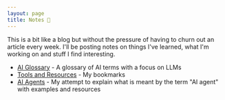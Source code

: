 ```yaml
---
layout: page
title: Notes 📝
---
```


This is a bit like a blog but without the pressure of having to churn out an article every week. I'll be posting notes on things I've learned, what I'm working on and stuff I find interesting.

* [AI Glossary](notes/ai_glossary) - A glossary of AI terms with a focus on LLMs
* [Tools and Resources](notes/tools) - My bookmarks
* [AI Agents](notes/ai_agents) - My attempt to explain what is meant by the term "AI agent" with examples and resources